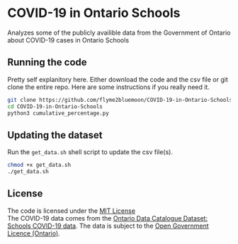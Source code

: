 # COVID-19 in Ontario Schools
Analyzes some of the publicly availible data from the Government of Ontario about COVID-19 cases in Ontario Schools

## Running the code

Pretty self explanitory here. Either download the code and the csv file or git clone the entire repo. Here are some instructions if you really need it.

```bash
git clone https://github.com/flyme2bluemoon/COVID-19-in-Ontario-Schools.git
cd COVID-19-in-Ontario-Schools
python3 cumulative_percentage.py
```

## Updating the dataset

Run the `get_data.sh` shell script to update the csv file(s).

```bash
chmod +x get_data.sh
./get_data.sh
```

## License

The code is licensed under the [MIT License](https://github.com/flyme2bluemoon/COVID-19-in-Ontario-Schools/blob/main/LICENSE)  
The COVID-19 data comes from the [Ontario Data Catalogue Dataset: Schools COVID-19 data](https://data.ontario.ca/dataset/summary-of-cases-in-schools). The data is subject to the [Open Government Licence (Ontario)](https://www.ontario.ca/page/open-government-licence-ontario).
